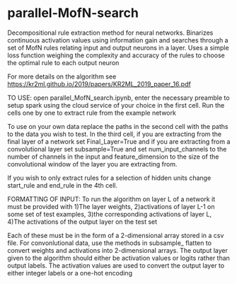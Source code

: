 # parallel-MofN-search
Decompositional rule extraction method for neural networks. Binarizes continuous activation values using information gain and searches through a set of MofN rules relating input and output neurons in a layer. Uses a simple loss function weighing the complexity and accuracy of the rules to choose the optimal rule to each output neuron

For more details on the algorithm see https://kr2ml.github.io/2019/papers/KR2ML_2019_paper_16.pdf

TO USE: open parallel_MofN_search.ipynb, enter the necessary preamble to setup spark using the cloud service of your choice in the first cell. Run the cells one by one to extract rule from the example network

To use on your own data replace the paths in the second cell with the paths to the data you wish to test. In the third cell, if you are extracting from the final layer of a network set Final_Layer=True and if you are extracting from a convolutional layer set subsample=True and set num_input_channels to the number of channels in the input and feature_dimension to the size of the convolutional window of the layer you are extracting from.

If you wish to only extract rules for a selection of hidden units change start_rule and end_rule in the 4th cell.

FORMATTING OF INPUT: To run the algorithm on layer L of a network it must be provided with 1)The layer weights, 2)activations of layer L-1 on some set of test examples, 3)the corresponding activations of layer L, 4)The activations of the output layer on the test set

Each of these must be in the form of a 2-dimensional array stored in a csv file. For convonlutional data, use the methods in subsample_ flatten to convert weights and activations into 2-dimensional arrays. The output layer given to the algorithm should either be activation values or logits rather than output labels. The activation values are used to convert the output layer to either integer labels or a one-hot encoding
